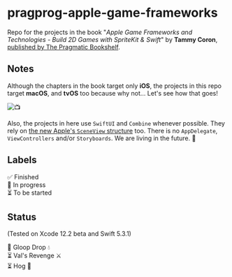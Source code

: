 # pragprog-apple-game-frameworks
Repo for the projects in the book "*Apple Game Frameworks and Technologies - Build 2D Games with SpriteKit &amp; Swift*" by **Tammy Coron**, [published by The Pragmatic Bookshelf](https://pragprog.com/titles/tcswift/apple-game-frameworks-and-technologies/).

## Notes
Although the chapters in the book target only **iOS**, the projects in this repo target **macOS**, and **tvOS** too because why not... Let's see how that goes!

![📺](https://i.imgur.com/ll2qPcI.png)

Also, the projects in here use `SwiftUI` and `Combine` whenever possible. They rely on [the new Apple's `SceneView` structure](https://developer.apple.com/documentation/scenekit/sceneview) too. There is no `AppDelegate`, `ViewControllers` and/or `Storyboards`. We are living in the future. 🦾

## Labels
✅ Finished  
🔨 In progress  
⏳ To be started

## Status
(Tested on Xcode 12.2 beta and Swift 5.3.1)

🔨 Gloop Drop 💧  
⏳ Val's Revenge ⚔️  
⏳ Hog 🎲  
